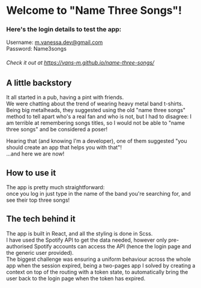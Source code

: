 # Welcome to "Name Three Songs"!

### Here's the login details to test the app:
Username: m.vanessa.dev@gmail.com\
Password: Name3songs
###### Check it out at https://vans-m.github.io/name-three-songs/

## A little backstory
It all started in a pub, having a pint with friends.\
We were chatting about the trend of wearing heavy metal band t-shirts.\
Being big metalheads, they suggested using the old "name three songs" method to tell apart who's a real fan and who is not, but I had to disagree: I am terrible at remembering songs titles, so I would not be able to "name three songs" and be considered a poser!

Hearing that (and knowing I'm a developer), one of them suggested "you should create an app that helps you with that"!\
...and here we are now!

## How to use it
The app is pretty much straightforward:\
once you log in just type in the name of the band you're searching for, and see their top three songs!

## The tech behind it
The app is built in React, and all the styling is done in Scss.\
I have used the Spotify API to get the data needed, however only pre-authorised Spotify accounts can access the API (hence the login page and the generic user provided).\
The biggest challenge was ensuring a uniform behaviour across the whole app when the session expired, being a two-pages app I solved by creating a context on top of the routing with a token state, to automatically bring the user back to the login page when the token has expired.
